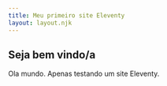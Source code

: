 ```yaml
---
title: Meu primeiro site Eleventy
layout: layout.njk
---
```


## Seja bem vindo/a

Ola mundo. Apenas testando um site Eleventy.
